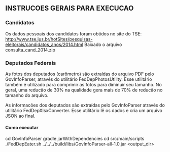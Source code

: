 ## INSTRUCOES GERAIS PARA EXECUCAO

### Candidatos
Os dados pessoais dos candidatos foram obtidos no site do TSE:
http://www.tse.jus.br/hotSites/pesquisas-eleitorais/candidatos_anos/2014.html
Baixado o arquivo consulta_cand_2014.zip

### Deputados Federais
As fotos dos deputados (carômetro) são extraídas do arquivo PDF pelo GovInfoParser, através do utilitário FedDepPhotosUtility.
Esse utilitário também é utilizado para comprimir as fotos para diminuir seu tamanho.
No geral, uma reducão de 30% na qualidade gera mais de 70% de reducão no tamanho do arquivo.

As informacões dos deputados são extraídas pelo GovInfoParser através do utilitário FedDepXlsxConverter.
Esse utilitário lê os dados e cria um arquivo JSON ao final.

#### Como executar
cd GovInfoParser
gradle jarWithDependencies
cd src/main/scripts
./FedDepEater.sh ../../../build/libs/GovInfoParser-all-1.0.jar <output_dir>

